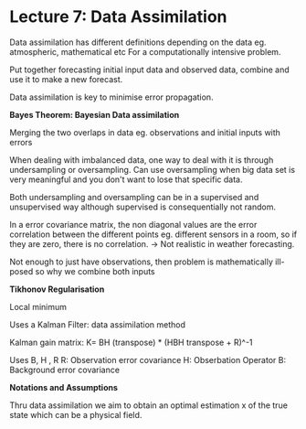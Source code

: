 # Lecture 7: Data Assimilation

Data assimilation has different definitions depending on the data eg. atmospheric, mathematical etc
For a computationally intensive problem.

Put together forecasting initial input data and observed data, combine and use it to make a new forecast.

Data assimilation is key to minimise error propagation.

**Bayes Theorem: Bayesian Data assimilation**

Merging the two overlaps in data eg. observations and initial inputs with errors

When dealing with imbalanced data, one way to deal with it is through undersampling or oversampling.
Can use oversampling when big data set is very meaningful and you don't want to lose that specific data.

Both undersampling and oversampling can be in a supervised and unsupervised way although supervised is consequentially not random.

In a error covariance matrix, the non diagonal values are the error correlation between the different points eg. different sensors in a room, so if they are zero, there is no correlation. -> Not realistic in weather forecasting.

Not enough to just have observations, then problem is mathematically ill-posed so why we combine both inputs


**Tikhonov Regularisation**

Local minimum

Uses a Kalman Filter: data assimilation method 

Kalman gain matrix: K= BH (transpose) * (HBH transpose + R)^-1

Uses B, H , R
R: Observation error covariance
H: Obserbation Operator
B: Background error covariance



**Notations and Assumptions** 

Thru data assimilation we aim to obtain an optimal estimation x of the true state which can be a physical field.
